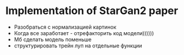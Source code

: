 # Implementation of StarGan2 paper

- Разобраться с нормализацией картинок
- Когда все заработает - отрефакторить код модели))))))
- Мб сделать модель поменьше
- структурировать трейн луп на отдельные функции
